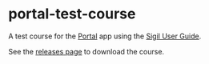 # portal-test-course
A test course for the [Portal](https://github.com/School-of-Life-Project/Portal-App) app using the [Sigil User Guide](https://sigil-ebook.com/sigil/guide/).

See the [releases page](https://github.com/transkatgirl/portal-test-course/releases) to download the course.
